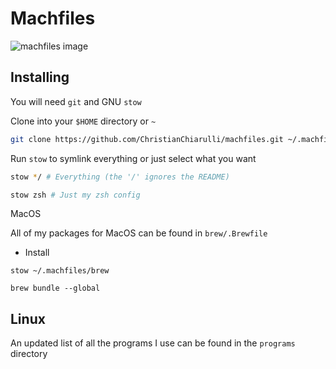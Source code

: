# Machfiles

![machfiles image](./machfiles.png)

## Installing

You will need `git` and GNU `stow`

Clone into your `$HOME` directory or `~`

```bash
git clone https://github.com/ChristianChiarulli/machfiles.git ~/.machfiles
```

Run `stow` to symlink everything or just select what you want

```bash
stow */ # Everything (the '/' ignores the README)
```

```bash
stow zsh # Just my zsh config
```

MacOS

All of my packages for MacOS can be found in `brew/.Brewfile`

- Install

```
stow ~/.machfiles/brew

brew bundle --global
```

## Linux

An updated list of all the programs I use can be found in the `programs` directory
